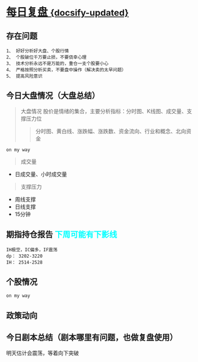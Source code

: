 # [每日复盘 <small>{docsify-updated}</small>](/README.md)




## 存在问题
```
1、 好好分析好大盘、个股行情
2、 个股破位千万要止损，不要侥幸心理
3、 技术分析永远不是万能的，重仓一支个股要小心
4、 严格按照分析买卖，不要盘中操作（解决卖的太早问题）
5、 提高风险意识 
```

## 今日大盘情况（大盘总结）
> 大盘情况 股价是情绪的集合，主要分析指标：分时图、K线图、成交量、支撑压力位
>> 分时图、黄白线、涨跌幅、涨跌数、资金流向、行业和概念、北向资金

```
on my way
```

> 成交量
- 日成交量、小时成交量

> 支撑压力
- 周线支撑
- 日线支撑
- 15分钟

## 期指持仓报告 <font color="#00ffff">下周可能有下影线</font>
    IH极空，IC偏多，IF震荡
    dp： 3202-3220
    IH： 2514-2528

## 个股情况
```
on my way
```

## 政策动向

## 今日剧本总结（剧本哪里有问题，也做复盘使用）
明天估计会震荡，等着向下突破